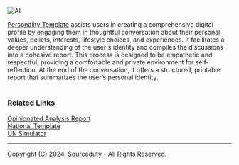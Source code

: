 ![AI](https://github.com/sourceduty/Personality/assets/123030236/fa8f30ab-3a7a-48e8-ad57-cf10c662b7db)

[Personality Template](https://chat.openai.com/g/g-SjVEuD3eZ-personality-template)  assists users in creating a comprehensive digital profile by engaging them in thoughtful conversation about their personal values, beliefs, interests, lifestyle choices, and experiences. It facilitates a deeper understanding of the user's identity and compiles the discussions into a cohesive report. This process is designed to be empathetic and respectful, providing a comfortable and private environment for self-reflection. At the end of the conversation, it offers a structured, printable report that summarizes the user’s personal identity.

#
### Related Links

[Opinionated Analysis Report](https://github.com/sourceduty/Opinionated_Analysis_Report)
<br>
[National Template](https://github.com/sourceduty/National_Template)
<br>
[UN Simulator](https://github.com/sourceduty/UN_Simulator)

***
Copyright (C) 2024, Sourceduty - All Rights Reserved.
